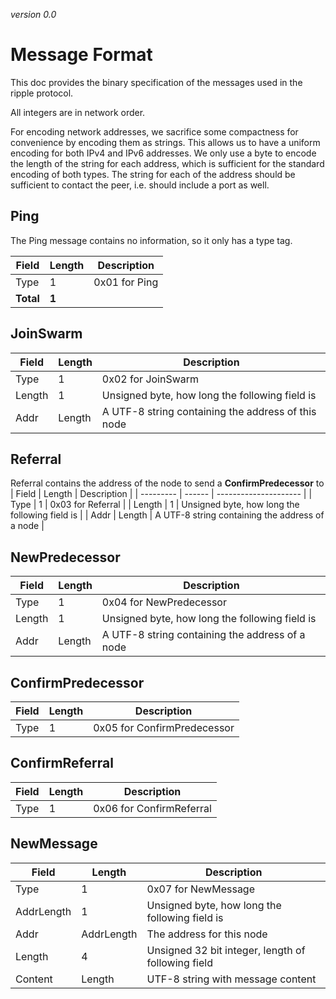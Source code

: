 *version 0.0*
# Message Format
This doc provides the binary specification of the messages used in the ripple protocol.

All integers are in network order.

For encoding network addresses, we sacrifice some compactness for convenience
by encoding them as strings. This allows us to have a uniform encoding
for both IPv4 and IPv6 addresses. We only use a byte to encode the length
of the string for each address, which is sufficient for the standard encoding
of both types. The string for each of the address should be sufficient to 
contact the peer, i.e. should include a port as well.

## Ping
The Ping message contains no information, so it only has a type tag.

| Field | Length | Description   |
| ----- | ------ | ------------- |
| Type  | 1      | 0x01 for Ping |
| **Total** | **1** ||

## JoinSwarm
| Field | Length | Description          |
| ----- | ------ | -------------------- |
| Type  | 1      | 0x02 for JoinSwarm |
| Length    | 1      | Unsigned byte, how long the following field is  |
| Addr      | Length | A UTF-8 string containing the address of this node |

## Referral
Referral contains the address of the node to send a **ConfirmPredecessor** to
| Field     | Length | Description           |
| --------- | ------ | --------------------- |
| Type      | 1      | 0x03 for Referral     |
| Length    | 1      | Unsigned byte, how long the following field is  |
| Addr      | Length | A UTF-8 string containing the address of a node |

## NewPredecessor
| Field     | Length | Description             |
| --------- | ------ | ----------------------- |
| Type      | 1      | 0x04 for NewPredecessor |
| Length    | 1      | Unsigned byte, how long the following field is  |
| Addr      | Length | A UTF-8 string containing the address of a node |

## ConfirmPredecessor
| Field     | Length | Description             |
| --------- | ------ | ----------------------- |
| Type      | 1      | 0x05 for ConfirmPredecessor |

## ConfirmReferral
| Field     | Length | Description             |
| --------- | ------ | ----------------------- |
| Type      | 1      | 0x06 for ConfirmReferral |

## NewMessage
| Field      | Length | Description           |
| ---------- | ------ | --------------------- |
| Type       | 1      | 0x07 for NewMessage   |
| AddrLength | 1      | Unsigned byte, how long the following field is |
| Addr       | AddrLength | The address for this node |
| Length     | 4      | Unsigned 32 bit integer, length of following field |
| Content    | Length | UTF-8 string with message content |
